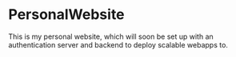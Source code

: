 # PersonalWebsite

This is my personal website, which will soon be set up with an authentication server and backend to deploy scalable webapps to.
